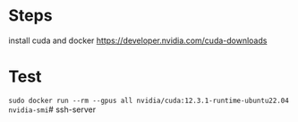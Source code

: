 # Steps
install cuda and docker
https://developer.nvidia.com/cuda-downloads


# Test
`sudo docker run --rm --gpus all nvidia/cuda:12.3.1-runtime-ubuntu22.04 nvidia-smi`# ssh-server
